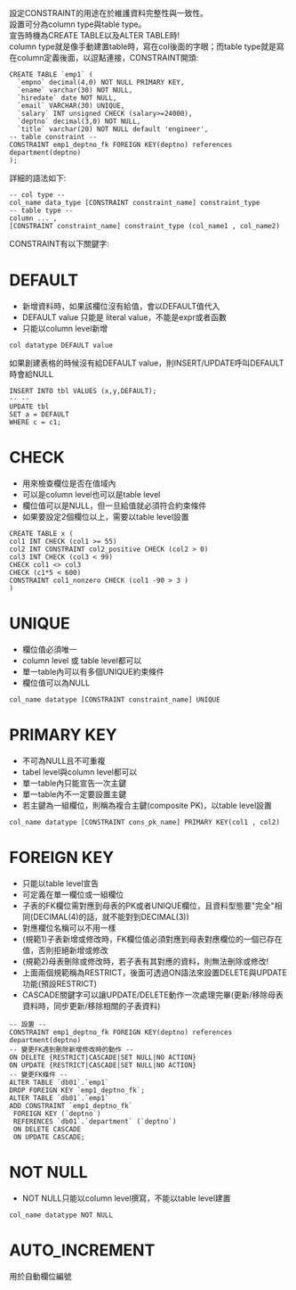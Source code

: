 設定CONSTRAINT的用途在於維護資料完整性與一致性。  
設置可分為column type與table type。  
宣告時機為CREATE TABLE以及ALTER TABLE時!  
column type就是像手動建置table時，寫在col後面的字眼；而table type就是寫在column定義後面，以逗點連接，CONSTRAINT開頭:  
```
CREATE TABLE `emp1` (
  `empno` decimal(4,0) NOT NULL PRIMARY KEY,
  `ename` varchar(30) NOT NULL,
  `hiredate` date NOT NULL,
  `email` VARCHAR(30) UNIQUE,
  `salary` INT unsigned CHECK (salary>=24000),
  `deptno` decimal(3,0) NOT NULL,
  `title` varchar(20) NOT NULL default 'engineer',
-- table constraint --
CONSTRAINT emp1_deptno_fk FOREIGN KEY(deptno) references department(deptno)
);
```
詳細的語法如下:  
```
-- col type --
col_name data_type [CONSTRAINT constraint_name] constraint_type
-- table type --
column ... , 
[CONSTRAINT constraint_name] constraint_type (col_name1 , col_name2)
```


CONSTRAINT有以下關鍵字:  
# DEFAULT
  - 新增資料時，如果該欄位沒有給值，會以DEFAULT值代入
  - DEFAULT value 只能是 literal value，不能是expr或者函數
  - 只能以column level新增
```
col datatype DEFAULT value
```
如果創建表格的時候沒有給DEFAULT value，則INSERT/UPDATE呼叫DEFAULT時會給NULL
```
INSERT INTO tbl VALUES (x,y,DEFAULT);
-- --
UPDATE tbl 
SET a = DEFAULT
WHERE c = c1;
```

# CHECK
  - 用來檢查欄位是否在值域內
  - 可以是column level也可以是table level
  - 欄位值可以是NULL，但一旦給值就必須符合約束條件
  - 如果要設定2個欄位以上，需要以table level設置
```
CREATE TABLE x (
col1 INT CHECK (col1 >= 55)
col2 INT CONSTRAINT col2_positive CHECK (col2 > 0)
col3 INT CHECK (col3 < 99)
CHECK col1 <> col3
CHECK (c1*5 < 600)
CONSTRAINT col1_nonzero CHECK (col1 -90 > 3 )
)
```

# UNIQUE
  - 欄位值必須唯一
  - column level 或 table level都可以
  - 單一table內可以有多個UNIQUE約束條件
  - 欄位值可以為NULL
```
col_name datatype [CONSTRAINT constraint_name] UNIQUE
```

# PRIMARY KEY
  - 不可為NULL且不可重複
  - tabel level與column level都可以
  - 單一table內只能宣告一次主鍵
  - 單一table內不一定要設置主鍵
  - 若主鍵為一組欄位，則稱為複合主鍵(composite PK)，以table level設置
```
col_name datatype [CONSTRAINT cons_pk_name] PRIMARY KEY(col1 , col2)
```

# FOREIGN KEY
  - 只能以table level宣告
  - 可定義在單一欄位或一組欄位
  - 子表的FK欄位需對應到母表的PK或者UNIQUE欄位，且資料型態要"完全"相同(DECIMAL(4)的話，就不能對到DECIMAL(3))
  - 對應欄位名稱可以不用一樣
  - (規範1)子表新增或修改時，FK欄位值必須對應到母表對應欄位的一個已存在值，否則拒絕新增或修改
  - (規範2)母表刪除或修改時，若子表有其對應的資料，則無法刪除或修改!
  - 上面兩個規範稱為RESTRICT，後面可透過ON語法來設置DELETE與UPDATE功能(預設RESTRICT)
  - CASCADE關鍵字可以讓UPDATE/DELETE動作一次處理完畢(更新/移除母表資料時，同步更新/移除相關的子表資料)
 ```
 -- 設置 --
 CONSTRAINT emp1_deptno_fk FOREIGN KEY(deptno) references department(deptno)
 -- 變更FK遇到刪除新增修改時的動作 --
 ON DELETE {RESTRICT|CASCADE|SET NULL|NO ACTION}
 ON UPDATE {RESTRICT|CASCADE|SET NULL|NO ACTION}
 -- 變更FK條件 --
 ALTER TABLE `db01`.`emp1` 
DROP FOREIGN KEY `emp1_deptno_fk`;
ALTER TABLE `db01`.`emp1` 
ADD CONSTRAINT `emp1_deptno_fk`
  FOREIGN KEY (`deptno`)
  REFERENCES `db01`.`department` (`deptno`)
  ON DELETE CASCADE
  ON UPDATE CASCADE;
 ```
 
# NOT NULL
  - NOT NULL只能以column level撰寫，不能以table level建置
```
col_name datatype NOT NULL
```
# AUTO_INCREMENT
用於自動欄位編號

